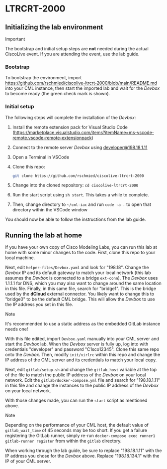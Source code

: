 # LTRCRT-2000

## Initializing the lab environment

> [!IMPORTANT]
>
> The bootstrap and initial setup steps are **not** needed during the actual CiscoLive event.
> If you are attending the event, use the lab guide.

### Bootstrap

To bootstrap the environment, import <https://github.com/rschmied/ciscolive-ltrcrt-2000/blob/main/README.md> into your CML instance, then start the imported lab and wait for the *Devbox* to become ready (the green check mark is shown).

### Initial setup

The following steps will complete the installation of the *Devbox*:

1. Install the remote extension pack for Visual Studio Code (<https://marketplace.visualstudio.com/items?itemName=ms-vscode-remote.vscode-remote-extensionpack>)
2. Connect to the remote server *Devbox* using developer@198.18.1.11
3. Open a Terminal in VSCode
4. Clone this repo:

    ```sh
    git clone https://github.com/rschmied/ciscolive-ltrcrt-2000
    ```

5. Change into the cloned repository: `cd ciscolive-ltrcrt-2000`
6. Run the start script using `sh start`. This takes a while to complete.
7. Then, change directory to `~/cml-iac` and run `code -a .` to open that directory within the VSCode window

You should now be able to follow the instructions from the lab guide.

## Running the lab at home

If you have your own copy of Cisco Modeling Labs, you can run this lab at home with some minor changes to the code.  First, clone this repo to your local machine.

Next, edit `helper-files/Devbox.yaml` and look for "198.18".  Change the *Devbox* IP and its default gateway to match your local network (this lab assumes the *Devbox* is connected to a bridge `ext-conn`).  The *Devbox* uses 1.1.1.1 for DNS, which you may also want to change around the same location in this file.  Finally, in this same file, search for "bridge1".  This is the bridge used by the **dCloud** external connector.  You likely want to change this to "bridge0" to be the default CML bridge.  This will allow the *Devbox* to use the IP address you set in this file.

> [!NOTE]
> It's recommended to use a static address as the embedded GitLab instance needs one!

With this file edited, import `Devbox.yaml` manually into your CML server and start the *Devbox* lab.  When the *Devbox* server is fully up, log into with credentials "developer" and password "C1sco12345".  Clone this same repo onto the *Devbox*.  Then, modify `init/virlrc` within this repo and change the IP address of the CML server and its credentials to match your local copy.

Next, edit `gitlab/setup.sh` and change the `gitlab_host` variable at the top of the file to match the public IP address of the *Devbox* on your local network.  Edit the `gitlab/docker-compose.yml` file and search for "198.18.1.11" in this file and change the instances to the public IP address of the *Devbox* on your local network.

With those changes made, you can run the `start` script as mentioned above.

> [!NOTE]
> Depending on the performance of your CML host, the default value of `gitlab_wait_time` of 45 seconds may be too short.  If you get a failure registering the GitLab runner, simply re-run `docker-compose exec runner1 gitlab-runner register` from within the `gitlab` directory.

When working through the lab guide, be sure to replace "198.18.1.11" with the IP address you chose for the *Devbox* above.  Replace "198.18.134.1" with the IP of your CML server.
